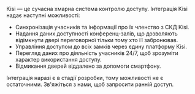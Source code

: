 Kisi — це сучасна хмарна система контролю доступу. Інтеграція Kisi надає наступні можливості:

- Синхронізація учасників та інформації про їх членство з СКД Kisi.
- Надання даних доступності конференц-залів, що дозволяють відімкнути двері переговорної тільки тому хто її забронював.
- Управління доступом до всіх замків через єдину платформу Kisi.
- Перегляд даних про діяльність учасників 24/7, щоб зрозуміти характер використання доступу.
- Відмикання дверей віддалено за допомоги смартфону.

Інтеграція наразі є в стадії розробки, тому можливості не є остаточними. Зв'яжіться з нами, щоб запросити ранній доступ.
